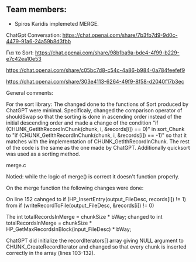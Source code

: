Team members:
-
-
    Spiros Karidis     implemeted MERGE.


ChatGpt Conversation:
    https://chat.openai.com/share/7b3fb7d9-9d0c-4479-91a6-24a59b8d3fbb

    
Για το Sort:
https://chat.openai.com/share/98b1ba9a-bde4-4f99-b229-e7c42ea10e53

https://chat.openai.com/share/c05bc7d8-c54c-4a86-b984-0a784feefef9

https://chat.openai.com/share/303e4113-6264-49f9-8f58-d2040f17b3ec


General comments:


For the sort library:
    The changed done to the functions of Sort produced by ChatGPT were minimal. Specificaly, changed the comparison operator of shouldSwap so that the sorting is done in ascending order instead of the initial descending order and made a change of the condition "if (CHUNK_GetIthRecordInChunk(chunk, i, &records[i]) == 0)" in sort_Chunk to "if (CHUNK_GetIthRecordInChunk(chunk, i, &records[i]) == -1)" so that it matches with the implementation of CHUNK_GetIthRecordInChunk. The rest of the code is the same as the one made by ChatGPT. Additionally quicksort was used as a sorting method.



merge.c

Notied: while the logic of merge() is correct it doesn't function properly.


On the merge function the following changes were done:

On line 152 cahnged to  if (HP_InsertEntry(output_FileDesc, records[i]) != 1)  from if (writeRecordToFile(output_FileDesc, &records[i]) != 0) 

The int totalRecordsInMerge = chunkSize * bWay; changed to int totalRecordsInMerge = chunkSize * HP_GetMaxRecordsInBlock(input_FileDesc) * bWay;

ChatGPT did initialize the recordIterators[] array giving NULL argument to CHUNK_CreateRecordIterator and changed so that every chunk is inserted correctly in the array (lines 103-132).
